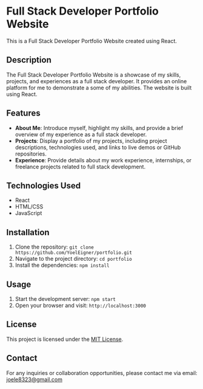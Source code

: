 # Full Stack Developer Portfolio Website

This is a Full Stack Developer Portfolio Website created using React.

## Description

The Full Stack Developer Portfolio Website is a showcase of my skills, projects, and experiences as a full stack developer. It provides an online platform for me to demonstrate a some of my abilities. The website is built using React.

## Features

- **About Me**: Introduce myself, highlight my skills, and provide a brief overview of my experience as a full stack developer.
- **Projects**: Display a portfolio of my projects, including project descriptions, technologies used, and links to live demos or GitHub repositories.
- **Experience**: Provide details about my work experience, internships, or freelance projects related to full stack development.
## Technologies Used

- React
- HTML/CSS
- JavaScript

## Installation

1. Clone the repository: `git clone https://github.com/YoelEigner/portfolio.git`
2. Navigate to the project directory: `cd portfolio`
3. Install the dependencies: `npm install`

## Usage

1. Start the development server: `npm start`
2. Open your browser and visit: `http://localhost:3000`


## License

This project is licensed under the [MIT License](LICENSE).

## Contact

For any inquiries or collaboration opportunities, please contact me via email: [joele8323@gmail.com](mailto:joele8323@gmail.com)

